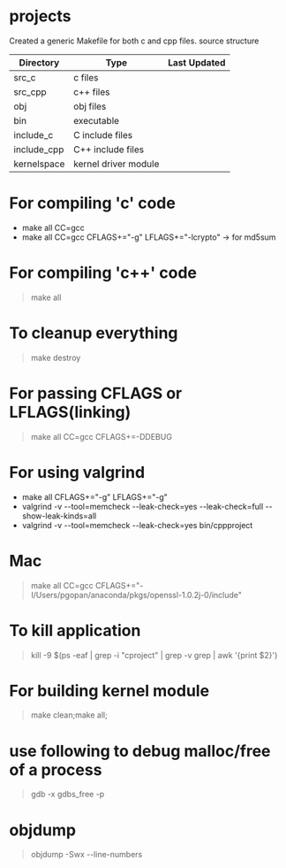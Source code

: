 #  projects
Created a generic Makefile for both c and cpp files.
source structure

|Directory|Type|Last Updated|
|---|---|---|
|src_c | c files|
|src_cpp | c++ files|
|obj | obj files  |
|bin | executable |
|include_c | C include files |
|include_cpp | C++ include files |
|kernelspace | kernel driver module|

# For compiling 'c' code
- make all CC=gcc
- make all CC=gcc CFLAGS+="-g" LFLAGS+="-lcrypto" -> for md5sum
# For compiling 'c++' code
> make all
# To cleanup everything
> make destroy 
# For passing CFLAGS or LFLAGS(linking)
> make all CC=gcc CFLAGS+=-DDEBUG
# For using valgrind
- make all CFLAGS+="-g" LFLAGS+="-g"
- valgrind -v --tool=memcheck --leak-check=yes --leak-check=full --show-leak-kinds=all 
- valgrind -v --tool=memcheck --leak-check=yes bin/cppproject
# Mac
> make all CC=gcc CFLAGS+="-I/Users/pgopan/anaconda/pkgs/openssl-1.0.2j-0/include"
# To kill application
> kill -9 $(ps -eaf | grep -i "cproject" | grep -v grep | awk '{print $2}')
# For building kernel module
> make clean;make all;
# use following to debug malloc/free of a process
> gdb -x gdbs_free -p <pid>
# objdump
> objdump -Swx --line-numbers <object>


